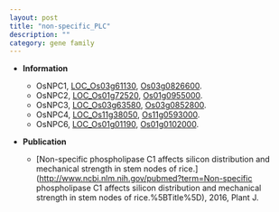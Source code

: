 ```yaml
---
layout: post
title: "non-specific_PLC"
description: ""
category: gene family
---
```


* **Information**  
    + OsNPC1, [LOC_Os03g61130](http://rice.uga.edu/cgi-bin/ORF_infopage.cgi?orf=LOC_Os03g61130), [Os03g0826600](https://rapdb.dna.affrc.go.jp/locus/?name=Os03g0826600).
    + OsNPC2, [LOC_Os01g72520](http://rice.uga.edu/cgi-bin/ORF_infopage.cgi?orf=LOC_Os01g72520), [Os01g0955000](https://rapdb.dna.affrc.go.jp/locus/?name=Os01g0955000).
    + OsNPC3, [LOC_Os03g63580](http://rice.uga.edu/cgi-bin/ORF_infopage.cgi?orf=LOC_Os03g63580), [Os03g0852800](https://rapdb.dna.affrc.go.jp/locus/?name=Os03g0852800).
    + OsNPC4, [LOC_Os11g38050](http://rice.uga.edu/cgi-bin/ORF_infopage.cgi?orf=LOC_Os11g38050), [Os11g0593000](https://rapdb.dna.affrc.go.jp/locus/?name=Os11g0593000).
    + OsNPC6, [LOC_Os01g01190](http://rice.uga.edu/cgi-bin/ORF_infopage.cgi?orf=LOC_Os01g01190), [Os01g0102000](https://rapdb.dna.affrc.go.jp/locus/?name=Os01g0102000).

* **Publication**  
    + [Non-specific phospholipase C1 affects silicon distribution and mechanical strength in stem nodes of rice.](http://www.ncbi.nlm.nih.gov/pubmed?term=Non-specific phospholipase C1 affects silicon distribution and mechanical strength in stem nodes of rice.%5BTitle%5D), 2016, Plant J.


